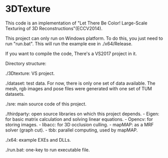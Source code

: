 # 3DTexture

This code is an implementation of "Let There Be Color! Large-Scale Texturing of 3D Reconstructions"(ECCV2014).

This project can only run on Windows platform. To do this, you just need to run "run.bat". This will run the example exe in ./x64/Release.

If you want to compile the code, There's a VS2017 project in it.

Directory structure:

./3Dtexture: VS project.

./dataset: test data. For now, there is only one set of data available. The mesh, rgb images and pose files were generated with one set of TUM datasets.

./sre: main source code of this project.

./thirdparty: open source libraries on which this project depends.
		- Eigen: for basic matrix calculation and solving linear equations.
		- Opencv: for storing images.
		- libacc: for 3D occlusion culling.
		- mapMAP: as a MRF solver (graph cut).
		- tbb: parallel computing, used by mapMAP.

./x64: example EXEs and DLLs.

./run.bat: one-key to run executable file.


